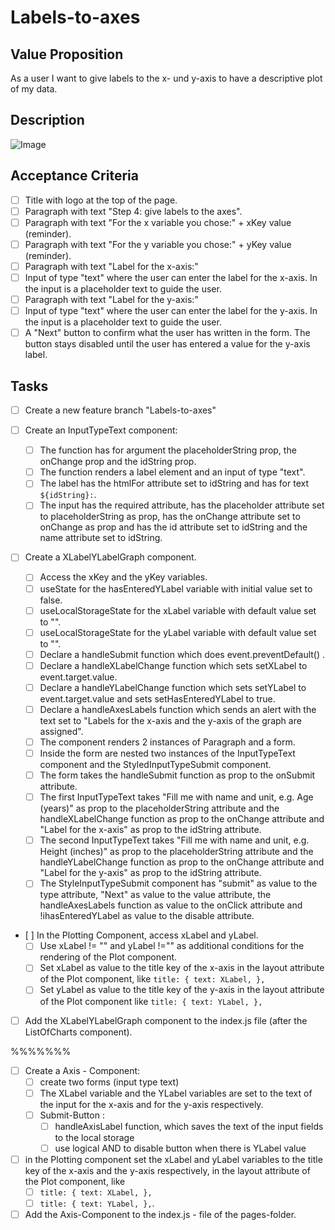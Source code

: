 # Labels-to-axes

## Value Proposition

As a user I want to give labels to the x- und y-axis to have a descriptive plot of my data.

## Description

![Image](https://github.com/catdieval/capstone-plotdata/assets/148149765/ad24ee53-9dac-4ca3-acad-b6a86678b1a5)

## Acceptance Criteria

- [ ] Title with logo at the top of the page.
- [ ] Paragraph with text "Step 4: give labels to the axes".
- [ ] Paragraph with text "For the x variable you chose:" + xKey value (reminder).
- [ ] Paragraph with text "For the y variable you chose:" + yKey value (reminder).
- [ ] Paragraph with text "Label for the x-axis:"
- [ ] Input of type "text" where the user can enter the label for the x-axis. In the input is a placeholder text to guide the user.
- [ ] Paragraph with text "Label for the y-axis:"
- [ ] Input of type "text" where the user can enter the label for the y-axis. In the input is a placeholder text to guide the user.
- [ ] A "Next" button to confirm what the user has written in the form. The button stays disabled until the user has entered a value for the y-axis label.

## Tasks

- [ ] Create a new feature branch "Labels-to-axes"

- [ ] Create an InputTypeText component:
  - [ ] The function has for argument the placeholderString prop, the onChange prop and the idString prop.
  - [ ] The function renders a label element and an input of type "text".
  - [ ] The label has the htmlFor attribute set to idString and has for text `${idString}:`.
  - [ ] The input has the required attribute, has the placeholder attribute set to placeholderString as prop, has the onChange attribute set to onChange as prop and has the id attribute set to idString and the name attribute set to idString.
- [ ] Create a XLabelYLabelGraph component.

  - [ ] Access the xKey and the yKey variables.
  - [ ] useState for the hasEnteredYLabel variable with initial value set to false.
  - [ ] useLocalStorageState for the xLabel variable with default value set to "".
  - [ ] useLocalStorageState for the yLabel variable with default value set to "".
  - [ ] Declare a handleSubmit function which does event.preventDefault() .
  - [ ] Declare a handleXLabelChange function which sets setXLabel to event.target.value.
  - [ ] Declare a handleYLabelChange function which sets setYLabel to event.target.value and sets setHasEnteredYLabel to true.
  - [ ] Declare a handleAxesLabels function which sends an alert with the text set to "Labels for the x-axis and the y-axis of the graph are assigned".
  - [ ] The component renders 2 instances of Paragraph and a form.
  - [ ] Inside the form are nested two instances of the InputTypeText component and the StyledInputTypeSubmit component.
  - [ ] The form takes the handleSubmit function as prop to the onSubmit attribute.
  - [ ] The first InputTypeText takes "Fill me with name and unit, e.g. Age (years)" as prop to the placeholderString attribute and the handleXLabelChange function as prop to the onChange attribute and "Label for the x-axis" as prop to the idString attribute.
  - [ ] The second InputTypeText takes "Fill me with name and unit, e.g. Height (inches)" as prop to the placeholderString attribute and the handleYLabelChange function as prop to the onChange attribute and "Label for the y-axis" as prop to the idString attribute.
  - [ ] The StyleInputTypeSubmit component has "submit" as value to the type attribute, "Next" as value to the value attribute, the handleAxesLabels function as value to the onClick attribute and !ihasEnteredYLabel as value to the disable attribute.

- [ ] In the Plotting Component, access xLabel and yLabel.
  - [ ] Use xLabel != "" and yLabel !="" as additional conditions for the rendering of the Plot component.
  - [ ] Set xLabel as value to the title key of the x-axis in the layout attribute of the Plot component, like
        `title: {
 text: XLabel,
 },`
  - [ ] Set yLabel as value to the title key of the y-axis in the layout attribute of the Plot component like
        `title: {
  text: YLabel,
},`
- [ ] Add the XLabelYLabelGraph component to the index.js file (after the ListOfCharts component).

%%%%%%%

- [ ] Create a Axis - Component:
  - [ ] create two forms (input type text)
  - [ ] The XLabel variable and the YLabel variables are set to the text of the input for the x-axis and for the y-axis respectively.
  - [ ] Submit-Button :
    - [ ] handleAxisLabel function, which saves the text of the input fields to the local storage
    - [ ] use logical AND to disable button when there is YLabel value
- [ ] in the Plotting component set the xLabel and yLabel variables to the title key of the x-axis and the y-axis respectively, in the layout attribute of the Plot component, like
  - [ ] `title: {
  text: XLabel,
},`
  - [ ] `title: {
  text: YLabel,
},`.
- [ ] Add the Axis-Component to the index.js - file of the pages-folder.
